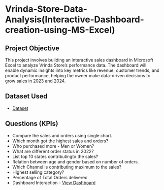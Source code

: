 # Vrinda-Store-Data-Analysis(Interactive-Dashboard-creation-using-MS-Excel)
## Project Objective
This project involves building an interactive sales dashboard in Microsoft Excel to analyze Vrinda Store’s performance data. The dashboard will enable dynamic insights into key metrics like revenue, customer trends, and product performance, helping the owner make data-driven decisions to grow sales in 2023 and 2024.

## Dataset Used
- <a href="https://github.com/faded-men16/Vrinda-Store-Data-Analysis-Interactive-Dashboard-creation-using-MS-Excel-/blob/main/Vrinda%20Store%20Data%20Analysis.xlsx">Dataset</a>

## Questions (KPIs)
- Compare the sales and orders using single chart.
- Which month got the highest sales and orders?
- Who purchased more - Men or Women?
- What are different order status in 2022?
- List top 10 states contributingto the sales?
- Relation between age and gender based on number of orders.
- Which Channel is contributing maximum to the sales?
- Highest selling category?
- Percentage of Total Orders delivered
- Dashboard Interaction - <a href="https://github.com/faded-men16/Vrinda-Store-Data-Analysis-Interactive-Dashboard-creation-using-MS-Excel-/blob/main/Vrinda%20Store%20Data%20Analysis.jpg">View Dashboard</a>
